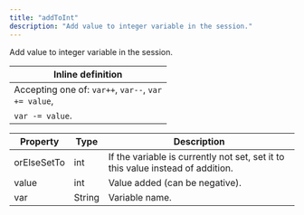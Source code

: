 ```yaml
---
title: "addToInt"
description: "Add value to integer variable in the session."
---
```

Add value to integer variable in the session.

| Inline definition |
| -------- |
| Accepting one of: <code>var++</code>, <code>var--</code>, <code>var += value</code>,
       <code>var -= value</code>. |


| Property | Type | Description |
| ------- | ------- | -------- |
| orElseSetTo | int | If the variable is currently not set, set it to this value instead of addition. |
| value | int | Value added (can be negative). |
| var | String | Variable name. |

